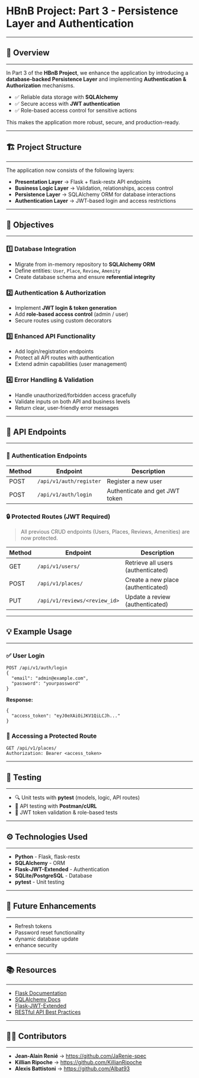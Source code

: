 # HBnB Project: Part 3 - Persistence Layer and Authentication
---

## 📌 Overview
---

In Part 3 of the **HBnB Project**, we enhance the application by introducing a **database-backed Persistence Layer** and implementing **Authentication & Authorization** mechanisms.

- ✅ Reliable data storage with **SQLAlchemy**
- ✅ Secure access with **JWT authentication**
- ✅ Role-based access control for sensitive actions

This makes the application more robust, secure, and production-ready.

---

## 🏗️ Project Structure
---

The application now consists of the following layers:

- **Presentation Layer** → Flask + flask-restx API endpoints
- **Business Logic Layer** → Validation, relationships, access control
- **Persistence Layer** → SQLAlchemy ORM for database interactions
- **Authentication Layer** → JWT-based login and access restrictions

---

## 🎯 Objectives
---

### 1️⃣ Database Integration
- Migrate from in-memory repository to **SQLAlchemy ORM**
- Define entities: `User`, `Place`, `Review`, `Amenity`
- Create database schema and ensure **referential integrity**

### 2️⃣ Authentication & Authorization
- Implement **JWT login & token generation**
- Add **role-based access control** (admin / user)
- Secure routes using custom decorators

### 3️⃣ Enhanced API Functionality
- Add login/registration endpoints
- Protect all API routes with authentication
- Extend admin capabilities (user management)

### 4️⃣ Error Handling & Validation
- Handle unauthorized/forbidden access gracefully
- Validate inputs on both API and business levels
- Return clear, user-friendly error messages

---

## 📡 API Endpoints
---

### 🔐 Authentication Endpoints
| Method | Endpoint | Description |
|--------|----------|-------------|
| POST | `/api/v1/auth/register` | Register a new user |
| POST | `/api/v1/auth/login` | Authenticate and get JWT token |

### 🔒 Protected Routes (JWT Required)
> All previous CRUD endpoints (Users, Places, Reviews, Amenities) are now protected.

| Method | Endpoint | Description |
|--------|----------|-------------|
| GET | `/api/v1/users/` | Retrieve all users (authenticated) |
| POST | `/api/v1/places/` | Create a new place (authenticated) |
| PUT | `/api/v1/reviews/<review_id>` | Update a review (authenticated) |

---

## 💡 Example Usage
---

### ✅ User Login
```
POST /api/v1/auth/login
{
  "email": "admin@example.com",
  "password": "yourpassword"
}
```

**Response:**
```
{
  "access_token": "eyJ0eXAiOiJKV1QiLCJh..."
}
```

### 🔐 Accessing a Protected Route
```
GET /api/v1/places/
Authorization: Bearer <access_token>
```

---

## 🧪 Testing
---

- 🔍 Unit tests with **pytest** (models, logic, API routes)
- 🧪 API testing with **Postman/cURL**
- 🔐 JWT token validation & role-based tests

---

## ⚙️ Technologies Used
---

- **Python** - Flask, flask-restx
- **SQLAlchemy** - ORM
- **Flask-JWT-Extended** - Authentication
- **SQLite/PostgreSQL** - Database
- **pytest** - Unit testing

---

## 🚀 Future Enhancements
---

- Refresh tokens
- Password reset functionality
- dynamic database update
- enhance security

---

## 📚 Resources
---

- [Flask Documentation](https://flask.palletsprojects.com/en/stable/)
- [SQLAlchemy Docs](https://docs.sqlalchemy.org/en/latest/)
- [Flask-JWT-Extended](https://flask-jwt-extended.readthedocs.io/en/stable/)
- [RESTful API Best Practices](https://restfulapi.net/)

---

## 👨‍💻 Contributors
---

- **Jean-Alain Renié** → https://github.com/JaRenie-spec
- **Killian Ripoche** → https://github.com/KillianRipoche
- **Alexis Battistoni** → https://github.com/Albat93
